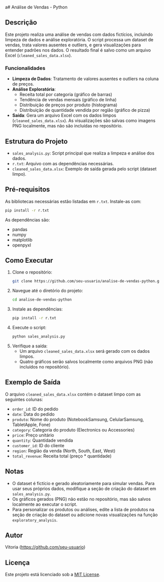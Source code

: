 a# Análise de Vendas - Python

## Descrição
Este projeto realiza uma análise de vendas com dados fictícios, incluindo limpeza de dados e análise exploratória. O script processa um dataset de vendas, trata valores ausentes e outliers, e gera visualizações para entender padrões nos dados. O resultado final é salvo como um arquivo Excel (`cleaned_sales_data.xlsx`).

### Funcionalidades
- **Limpeza de Dados**: Tratamento de valores ausentes e outliers na coluna de preços.
- **Análise Exploratória**:
  - Receita total por categoria (gráfico de barras)
  - Tendência de vendas mensais (gráfico de linha)
  - Distribuição de preços por produto (histograma)
  - Distribuição de quantidade vendida por região (gráfico de pizza)
- **Saída**: Gera um arquivo Excel com os dados limpos (`cleaned_sales_data.xlsx`). As visualizações são salvas como imagens PNG localmente, mas não são incluídas no repositório.

## Estrutura do Projeto
- `sales_analysis.py`: Script principal que realiza a limpeza e análise dos dados.
- `r.txt`: Arquivo com as dependências necessárias.
- `cleaned_sales_data.xlsx`: Exemplo de saída gerada pelo script (dataset limpo).

## Pré-requisitos
As bibliotecas necessárias estão listadas em `r.txt`. Instale-as com:

```bash
pip install -r r.txt
```

As dependências são:
- pandas
- numpy
- matplotlib
- openpyxl

## Como Executar
1. Clone o repositório:
   ```bash
   git clone https://github.com/seu-usuario/analise-de-vendas-python.git
   ```
2. Navegue até o diretório do projeto:
   ```bash
   cd analise-de-vendas-python
   ```
3. Instale as dependências:
   ```bash
   pip install -r r.txt
   ```
4. Execute o script:
   ```bash
   python sales_analysis.py
   ```
5. Verifique a saída:
   - Um arquivo `cleaned_sales_data.xlsx` será gerado com os dados limpos.
   - Quatro gráficos serão salvos localmente como arquivos PNG (não incluídos no repositório).

## Exemplo de Saída
O arquivo `cleaned_sales_data.xlsx` contém o dataset limpo com as seguintes colunas:
- `order_id`: ID do pedido
- `date`: Data do pedido
- `produto`: Nome do produto (NotebookSamsung, CelularSamsung, TabletApple, Fone)
- `category`: Categoria do produto (Electronics ou Accessories)
- `price`: Preço unitário
- `quantity`: Quantidade vendida
- `customer_id`: ID do cliente
- `region`: Região da venda (North, South, East, West)
- `total_revenue`: Receita total (preço * quantidade)

## Notas
- O dataset é fictício e gerado aleatoriamente para simular vendas. Para usar seus próprios dados, modifique a seção de criação do dataset em `sales_analysis.py`.
- Os gráficos gerados (PNG) não estão no repositório, mas são salvos localmente ao executar o script.
- Para personalizar os produtos ou análises, edite a lista de produtos na seção de criação do dataset ou adicione novas visualizações na função `exploratory_analysis`.

## Autor
Vitoria (https://github.com/seu-usuario)

## Licença
Este projeto está licenciado sob a [MIT License](LICENSE).
